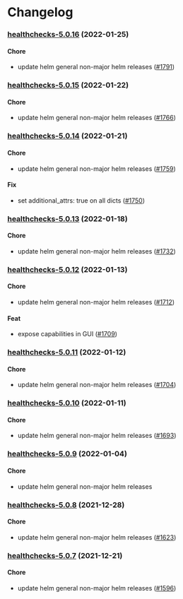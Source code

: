 # Changelog<br>


<a name="healthchecks-5.0.16"></a>
### [healthchecks-5.0.16](https://github.com/truecharts/apps/compare/healthchecks-5.0.15...healthchecks-5.0.16) (2022-01-25)

#### Chore

* update helm general non-major helm releases ([#1791](https://github.com/truecharts/apps/issues/1791))



<a name="healthchecks-5.0.15"></a>
### [healthchecks-5.0.15](https://github.com/truecharts/apps/compare/healthchecks-5.0.14...healthchecks-5.0.15) (2022-01-22)

#### Chore

* update helm general non-major helm releases ([#1766](https://github.com/truecharts/apps/issues/1766))



<a name="healthchecks-5.0.14"></a>
### [healthchecks-5.0.14](https://github.com/truecharts/apps/compare/healthchecks-5.0.13...healthchecks-5.0.14) (2022-01-21)

#### Chore

* update helm general non-major helm releases ([#1759](https://github.com/truecharts/apps/issues/1759))

#### Fix

* set additional_attrs: true on all dicts ([#1750](https://github.com/truecharts/apps/issues/1750))



<a name="healthchecks-5.0.13"></a>
### [healthchecks-5.0.13](https://github.com/truecharts/apps/compare/healthchecks-5.0.12...healthchecks-5.0.13) (2022-01-18)

#### Chore

* update helm general non-major helm releases ([#1732](https://github.com/truecharts/apps/issues/1732))



<a name="healthchecks-5.0.12"></a>
### [healthchecks-5.0.12](https://github.com/truecharts/apps/compare/healthchecks-5.0.11...healthchecks-5.0.12) (2022-01-13)

#### Chore

* update helm general non-major helm releases ([#1712](https://github.com/truecharts/apps/issues/1712))

#### Feat

* expose capabilities in GUI ([#1709](https://github.com/truecharts/apps/issues/1709))



<a name="healthchecks-5.0.11"></a>
### [healthchecks-5.0.11](https://github.com/truecharts/apps/compare/healthchecks-5.0.10...healthchecks-5.0.11) (2022-01-12)

#### Chore

* update helm general non-major helm releases ([#1704](https://github.com/truecharts/apps/issues/1704))



<a name="healthchecks-5.0.10"></a>
### [healthchecks-5.0.10](https://github.com/truecharts/apps/compare/healthchecks-5.0.9...healthchecks-5.0.10) (2022-01-11)

#### Chore

* update helm general non-major helm releases ([#1693](https://github.com/truecharts/apps/issues/1693))



<a name="healthchecks-5.0.9"></a>
### [healthchecks-5.0.9](https://github.com/truecharts/apps/compare/healthchecks-5.0.8...healthchecks-5.0.9) (2022-01-04)

#### Chore

* update helm general non-major helm releases



<a name="healthchecks-5.0.8"></a>
### [healthchecks-5.0.8](https://github.com/truecharts/apps/compare/healthchecks-5.0.7...healthchecks-5.0.8) (2021-12-28)

#### Chore

* update helm general non-major helm releases ([#1623](https://github.com/truecharts/apps/issues/1623))



<a name="healthchecks-5.0.7"></a>
### [healthchecks-5.0.7](https://github.com/truecharts/apps/compare/healthchecks-5.0.6...healthchecks-5.0.7) (2021-12-21)

#### Chore

* update helm general non-major helm releases ([#1596](https://github.com/truecharts/apps/issues/1596))

